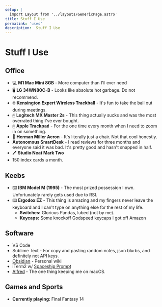 ```yaml
---
setup: |
  import Layout from '../layouts/GenericPage.astro'
title: Stuff I Use
permalink: 'uses'
description:  Stuff I Use
---
```


# Stuff I Use

## Office

* 💻 **M1 Mac Mini 8GB** - More computer than I'll ever need
* 🖥 **LG 34WN80C-B** - Looks like absolute hot garbage. Do not recommend.
* 🖲 **Kensington Expert Wireless Trackball** - It's fun to take the ball out during meetings.
* 🖱 **Logitech MX Master 2s** - This thing actually sucks and was the most overrated thing I've ever bought.
* 🖱 **Apple Trackpad** - For the one time every month when I need to zoom in on something.
* 💺 **Herman Miller Aeron** - It's literally just a chair. Not that cool honestly.  
* **Autonomous SmartDesk** - I read reviews for three months and everyone said it was bad. It's pretty good and hasn't snapped in half.
* 🖊 **Studio Neat Mark Two**
* 150 index cards a month.

## Keebs

* ⌨️ **IBM Model M (1995)** - The most prized possession I own. Unfortunately rarely gets used due to RSI.
* ⌨️ **Ergodox EZ** - This thing is amazing and my fingers never leave the keyboard and I can't type on anything else for the rest of my life.
  * **Switches:** Glorious Pandas, lubed (not by me).
  * **Keycaps:** Some knockoff Godspeed keycaps I got off Amazon

## Software

* VS Code
* Sublime Text - For copy and pasting random notes, json blurbs, and definitely not API keys.
* [Obsidian](https://obsidian.md/) - Personal wiki
* iTerm2 w/ [Spaceship Prompt](https://github.com/spaceship-prompt/spaceship-prompt)
* [Alfred](https://www.alfredapp.com/) - The one thing keeping me on macOS.

## Games and Sports
* **Currently playing:** Final Fantasy 14